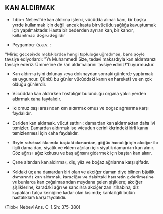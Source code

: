 ## KAN ALDIRMAK

* Tıbb-ı Nebevî'de kan aldırma işlemi, vücûdda alınan kanı, bir başka yerde kullanmak için değil, ancak hasta bir vücûdu sağlığa kavuşturmak için yapılmaktadır. Hasta bir bedenden ayrılan kan, bir kandır, kullanılması doğru değildir.

* Peygamber (s.a.v.):

"Mîrâç gecesinde meleklerden hangi topluluğa uğradımsa, bana şöyle tavsiye ediyorlardı: "Ya Muhammed! Size, tedavi maksadıyla kan aldırmanızı tavsiye ederiz. Ümmetine de kan aldırmalarını tavsiye ediniz!"buyurmuştur.

* Kan aldırma işini dolunay veya dolunaydan sonraki günlerde yaptırmak en uygundur. Çünkü bu günler vücûddaki kanın en hareketli ve en çok olduğu günlerdir.

* Vücûddan kan aldırırken hastalığın bulunduğu organa yakın yer­den aldırmak daha faydalıdır.

* İki omuz başı arasından kan aldırmak omuz ve boğaz ağrılarına karşı faydalıdır.

* Deriden kan aldırmak, vücut sathını; damardan kan aldırmaktan daha iyi temizler. Damardan aldırmak ise vücudun derinliklerindeki kirli kanın temizlenmesi için daha faydalıdır.

* Beyin rahatsızlıklarında baştaki damardan, göğüs hastalığı için akciğer ile ilgili damardan, siyatik ve eklem ağrıları için siyatik damar­dan kan alınır. Göz ağrısı, ağız kokusu ve baş ağrısını gidermek için baştan kan alınır.

* Çene altından kan aldırmak, diş, yüz ve boğaz ağrılarına karşı şi­fadır.

* Koldaki üç ana damardan biri olan ve akciğer daman diye bili­nen bâsilik damarında kan aldırmak, karaciğer ve dalaktaki hararetin giderilmesine ve bunlarda kan çoğalmasından meydana gelen şişiklere; akciğer şişliklerine, karadaki ağrı ve sancılara akciğer zan iltihabına; diz kapakları kalça kemiğine kadar olan kısımda; kanla ilgili bütün hastalıklara karşı faydalıdır.

(Tıbb-ı Nebevî Ans. C: 1.Sh: 375-380)
